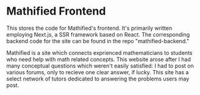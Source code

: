 # Mathified Frontend

This stores the code for Mathified's frontend. It's primarily written employing Next.js, a SSR framework based on React. The corresponding backend code for the site can be found in the repo "mathified-backend."

Mathified is a site which connects exprienced mathematicians to students who need help with math related concepts. This website arose after I had many conceptual questions which weren't easily satisfied: I had to post on various forums, only to recieve one clear answer, if lucky. This site has a select network of tutors dedicated to answering the problems users may post. 
